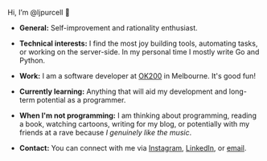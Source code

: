 Hi, I’m @ljpurcell 👋

- __General:__ Self-improvement and rationality enthusiast. 

- __Technical interests:__ I find the most joy building tools, automating tasks, or working on the server-side. In my personal time I mostly write Go and Python. 

- __Work:__ I am a software developer at [OK200](https://ok200.net/) in Melbourne. It's good fun!

- __Currently learning:__ Anything that will aid my development and long-term potential as a programmer.

- __When I'm not programming:__ I am thinking about programming, reading a book, watching cartoons, writing for my blog, or potentially with my friends at a rave because _I genuinely like the music_.

- __Contact:__ You can connect with me via [Instagram](https://www.instagram.com/l.j.purcell/), [LinkedIn](https://www.linkedin.com/in/lyndon-purcell/), or 
[email](mailto:ljpurcell.dev@gmail.com).
